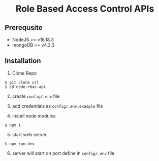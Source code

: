 <div align="center">
    <h1>   
    Role Based Access Control APIs
    </h1>
</div>

## Prerequsite

- NodeJS >= v16.18.3
- mongoDB >= v4.2.3

## Installation

1. Clone Repo

```
$ git clone url
$ cd node-rbac-api
```

2. create `config/.env` file
3. add credentials as `config/.env.example` file

4. install node modules

```
$ npm i
```

5. start web server

```
$ npm run dev
```

6. server will start on port define in `config/.env` file
